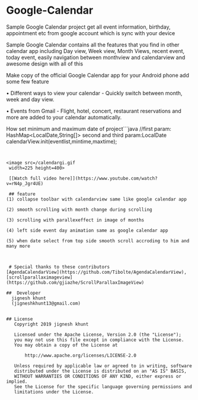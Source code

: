 # Google-Calendar

Sample Google Calendar project get all event information, birthday, appointment etc from google account which is sync with your device


Sample Google Calendar contains all the features that you find in other calendar app including Day view, Week view, Month Views, recent event, today event, easily navigation between monthview and calendarview and awesome design with all of this 

Make copy of the official Google Calendar app for your Android phone add some few feature

• Different ways to view your calendar - Quickly switch between month, week and day view.

• Events from Gmail - Flight, hotel, concert, restaurant reservations and more are added to your calendar automatically.

How set minimum and maximum date of project```java
//first param: HashMap<LocalDate,String[]> second and third param:LocalDate
            calendarView.init(eventlist,mintime,maxtime);
            
```


<image src=/calendargi.gif
 width=225 height=400>
 
 [[Watch full video here]](https://www.youtube.com/watch?v=rN4p_Jgr4UE)

 ## feature
(1) collapse toolbar with calendarview same like google calendar app

(2) smooth scrolling with month change during scrolling

(3) scrolling with parallexeffect in image of months

(4) left side event day animation same as google calendar app

(5) when date select from top side smooth scroll accroding to him and many more


 
 # Special thanks to these contributors
[AgendaCalendarView](https://github.com/Tibolte/AgendaCalendarView),[scrollparallaximageview](https://github.com/gjiazhe/ScrollParallaxImageView)
 
##  Developer
  jignesh khunt
  (jigneshkhunt13@gmail.com)
  
  
## License
   Copyright 2019 jignesh khunt

   Licensed under the Apache License, Version 2.0 (the "License");
   you may not use this file except in compliance with the License.
   You may obtain a copy of the License at

       http://www.apache.org/licenses/LICENSE-2.0

   Unless required by applicable law or agreed to in writing, software
   distributed under the License is distributed on an "AS IS" BASIS,
   WITHOUT WARRANTIES OR CONDITIONS OF ANY KIND, either express or implied.
   See the License for the specific language governing permissions and
   limitations under the License.
